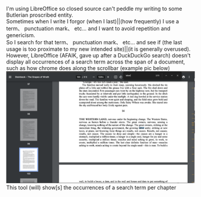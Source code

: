 I'm using LibreOffice so closed source can't peddle my writing to some Butlerian proscribed entity.  
Sometimes when I write I forgor (when I last)||(how frequently) I use a term、 punctuation mark、 etc... and I want to avoid repetition and genericism.  
So I search for that term、 punctuation mark、 etc... and see if (the last usage is too proximate to my new intended site)||(it is generally overused).
However, LibreOffice (AFAIK, gave up after a DuckDuckGo search) doesn't display all occurrences of a search term across the span of a document, such as how chrome does along the scrollbar (example pic below)
![screenshot of chrome highlighting all occurrences of a search token (labor) along the scrollbar](img/Chrome_example.png "Reference impl")
This tool (will) show[s] the occurrences of a search term per chapter

